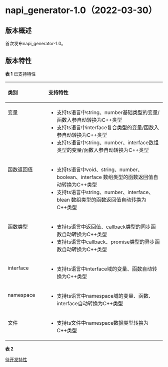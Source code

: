 # napi_generator-1.0（2022-03-30）

## 版本概述<a name="section249611124916"></a>

首次发布napi_generator-1.0。

## 版本特性<a name="section249611124917"></a>
**表 1**  已支持特性

<a name="table143385853320"></a>
<table><thead align="left"><tr id="row53375863312"><th class="cellrowborder" valign="top" width="25.77%" id="mcps1.2.3.1.1"><p id="p20331858193317"><a name="p20331858193317"></a><a name="p20331858193317"></a>类别</p>
</th>
<th class="cellrowborder" valign="top" width="74.22999999999999%" id="mcps1.2.3.1.2"><p id="p1133115820331"><a name="p1133115820331"></a><a name="p1133115820331"></a>支持特性</p>
</th>
</tr>
</thead>
<tbody><tr id="row333115812331"><td class="cellrowborder" valign="top" width="25.77%" headers="mcps1.2.3.1.1 "><p id="p2142111345714"><a name="p2142111345714"></a><a name="p2142111345714"></a>变量</p>
</td>
<td class="cellrowborder" valign="top" width="74.22999999999999%" headers="mcps1.2.3.1.2 "><a name="ul9264132010"></a><a name="ul9264132010"></a><ul id="ul9264132010"><li>支持ts语言中string、number基础类型的变量/函数入参自动转换为C++类型</li><li>支持ts语言中interface复合类型的变量/函数入参自动转换为C++类型</li><li>支持ts语言中string、number、interface数组类型的变量/函数入参自动转换为C++类型</li></ul>
</td>
</tr>
<tr id="row15331058133314"><td class="cellrowborder" valign="top" width="25.77%" headers="mcps1.2.3.1.1 "><p id="p056093211916"><a name="p056093211916"></a><a name="p056093211916"></a>函数返回值</p>
</td>
<td class="cellrowborder" valign="top" width="74.22999999999999%" headers="mcps1.2.3.1.2 "><a name="ul166113311811"></a><a name="ul166113311811"></a><ul id="ul166113311811"><li>支持ts语言中void、string、number、boolean、interface 数组类型的函数返回值自动转换为C++类型</li><li>支持ts语言中string、number、interface、blean 数组类型的函数返回值自动转换为C++类型</li></ul>
</td>
</tr>
<tr id="row334175803317"><td class="cellrowborder" valign="top" width="25.77%" headers="mcps1.2.3.1.1 "><p id="p382391145710"><a name="p382391145710"></a><a name="p382391145710"></a>函数类型</p>
</td>
<td class="cellrowborder" valign="top" width="74.22999999999999%" headers="mcps1.2.3.1.2 "><a name="ul334485413318"></a><a name="ul334485413318"></a><ul id="ul334485413318"><li>支持ts语言中返回值、callback类型的同步函数自动转换为C++类型</li><li>支持ts语言中callback、promise类型的异步函数自动转换为C++类型</li></ul>
</td>
</tr>
<tr id="row834358143319"><td class="cellrowborder" valign="top" width="25.77%" headers="mcps1.2.3.1.1 "><p id="p1818191195713"><a name="p1818191195713"></a><a name="p1818191195713"></a>interface</p>
</td>
<td class="cellrowborder" valign="top" width="74.22999999999999%" headers="mcps1.2.3.1.2 "><a name="ul4367144411512"></a><a name="ul4367144411512"></a><ul id="ul4367144411512"><li>支持ts语言中interface域的变量、函数自动转换为C++类型</li></ul>
</td>
</tr>
<tr id="row119944512385"><td class="cellrowborder" valign="top" width="25.77%" headers="mcps1.2.3.1.1 "><p id="p919862210573"><a name="p919862210573"></a><a name="p919862210573"></a>namespace</p>
</td>
<td class="cellrowborder" valign="top" width="74.22999999999999%" headers="mcps1.2.3.1.2 "><a name="ul12374158862"></a><a name="ul12374158862"></a><ul id="ul12374158862"><li>支持ts语言中namespace域的变量、函数、interface自动转换为C++类型</li></ul>
</td>
</tr>
<tr id="row18711154213388"><td class="cellrowborder" valign="top" width="25.77%" headers="mcps1.2.3.1.1 "><p id="p111921822185713"><a name="p111921822185713"></a><a name="p111921822185713"></a>文件</p>
</td>
<td class="cellrowborder" valign="top" width="74.22999999999999%" headers="mcps1.2.3.1.2 "><a name="ul94024441879"></a><a name="ul94024441879"></a><ul id="ul94024441879"><li>支持ts文件中namespace数据类型转换为C++类型</li></ul>
</td>
</tr>
</tbody>
</table>

**表 2** 

[待开发特性](https://gitee.com/openharmony/napi_generator/blob/master/docs/ROADMAP_ZH.md)

